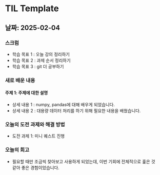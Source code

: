 # TIL Template

## 날짜: 2025-02-04

### 스크럼
- 학습 목표 1 : 오늘 강의 정리하기
- 학습 목표 2 : 과제 순서 정리하기
- 학습 목표 3 : git 더 공부하기

### 새로 배운 내용
#### 주제 1: 주제에 대한 설명
- 상세 내용 1 : numpy, pandas에 대해 배우게 되었습니다.
- 상세 내용 2 : 대용량 데이터 처리를 하기 위해 필요한 내용을 배웠습니다.

### 오늘의 도전 과제와 해결 방법
- 도전 과제 1: 미니 퀘스트 진행

### 오늘의 회고
- 필요할 때만 조금씩 찾아보고 사용하게 되었는데, 이번 기회에 전체적으로 훑은 것 같아 좋은 경험이었습니다.
